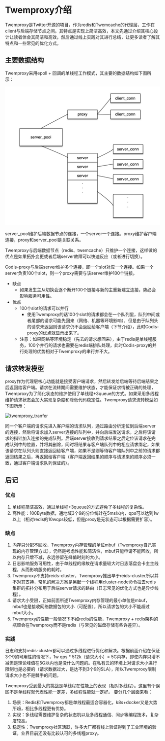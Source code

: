 # Twemproxy介绍

Twemproxy是Twitter开源的项目，作为redis和Twemcache的代理层，工作在client与后端存储节点之间。其特点是实现上简洁高效，本文先通过介绍其核心设计让读者体会其简洁和高效，然后通过线上实践对其进行总结，让更多读者了解其特点和一些常见的优化方式。

## 主要数据结构
Twemproxy采用epoll + 回调的单线程工作模式，其主要的数据结构如下图所示：

![twemproxy_data](../../images/twemproxy_data.png)

server_pool维护后端数据节点的连接，一个server一个连接。proxy维护客户端连接，proxy和server_pool是关联关系。

Twemproxy与后端数据节点（redis、twemcache）只维护一个连接，这样做的优点是如果拓扑变更或者后端server故障可以快速反应（或者进行切换）。

Codis-proxy与后端server维护多个连接，即一个slot对应一个连接。如果一个server负责100个slot，则一个proxy需要与该server维护100个链接。
* 缺点
	* 如果发生主从切换会逐个断开100个链接与新的主重新建立连接，势必会影响服务可用性。
* 优点
	* 100个slot的请求可以并行
		* 使用Twemproxy的话100个slot的请求都会在一个队列里，队列中间或者尾部的请求可能先回来（网络、机器等环境影响），但是由于队列头的请求未返回则该请求仍不会返回给客户端（下节介绍），此时Codis-proxy的优点就显示出来了。
	* 注意：如果网络等环境稳定（先去的请求想回来），由于redis是单线程服务，100个并行的请求也需要在redis端排队处理，此时Codis-proxy的并行处理的优势相对于Twemproxy的串行并不大。


## 请求转发模型
proxy作为代理层核心功能就是接受客户端请求，然后转发给后端等待后端结果之后返回给客户端。请求在流转期间需要维护状态，才能保证求情被正确的处理，Twemproxy为了简化状态的维护使用了单线程+3queue的方式。如果采用多线程维护请求状态会加大实现复杂度和降低代码稳定性。Twemproxy请求流转模型如下图所示：

![twemproxy_tranfer](![twemproxy_data](../../images/twemproxy_tranfer.png))

同一个客户端的请求先进入客户端的请求队列，通过路由分析定位到后端server的连接，然后将请求加入server连接的队列中，并向后端发送请求，之后将该请求的指针加入连接的完成队列。后端server接收到请求结果之后定位该请求在完成队列中的位置，并将其删除，同时将结果与客户端队列中的相应请求绑定，如果该请求在队列头则直接返回给客户端，如果不是则等待客户端队列中之前的请求都返回结果之后，再返回给客户端（客户端返回结果的顺序与请求来的顺序必须一致，通过客户端请求队列保证的）。

## 后记

### 优点
1. 单线程简洁高效，通过单线程+3queue的方式避免了多线程的复杂性。
2. 高性能：100Byte数据，通地域3个9的分位统计在5ms以内，qps可以达到1w以上（相对redis的10wqps较低，但是proxy是无状态可以根据需要扩容）。

### 缺点
1. 内存只分配不回收，Twemproxy内存管理的单位mbuf（Twemproxy自己实现的内存管理方式），仍然是考虑性能和简洁性，mbuf只能申请不能回收，所以内存只增不减，永远停留在峰值时刻的大小。
2. 日志影响服务可用性，由于单线程的缘故在请求量较大时日志落盘会卡主主线程，从而影响服务的耗时。
3. Twemproxy不支持reids-cluster，Twemproxy推出早于reids-cluster所以并不对其支持，常见的解决方案是另起一个线程用cluster-node命令拉去redis集群的拓扑分布用于后端server请求的路由（日志常见的优化方式也是异步线程）。
4. 请求大小受限，正如前面所述Twemproxy内存管理的最小单位是mbuf，mbuf也是接收网络数据包的大小（可配置），所以请求包的大小不能超过mbuf大小。
5. Twemproxy的性能一般情况下不如redis的性能，Twemproxy + redis架构的瓶颈会在Twemproxy而不是redis（与常见的磁盘存储有些许差异）。

### 实践
日志和支持redis-cluster都可以通过多线程进行优化和解决。根据前面介绍在保证3个9的可用性的情况下，1w qps * 512k（请求大小）= 5G内存，即使内存只增不减但是理论峰值在5G以内也是没什么问题的。在私有云的环境上对请求大小进行限制也是必要的（请求数据过大，是达不到3个9的SLA），所以Twemproxy限制请求大小也不是棘手的问题。

Twemproxy受到最大的挑战是单线程在性能上的表现（相对多线程）。这里有个误区不是单线程就代表性能一定差，多线程性能就一定好。
要分几个层面来看：
1. 场景：Redis和Twemproxy都是单线程最适合容器化，k8s+docker又是大势所趋，相比多线程更有优势。
2. 实现：多线程需要维护复杂的状态机以及多线程通信、同步等编程技术，复杂度较高。
3. 稳定性：Twemproxy社区活跃，许多大厂都有线上验证得到了工业环境的验证，业界目前还没有比较认可的多线程proxy。
